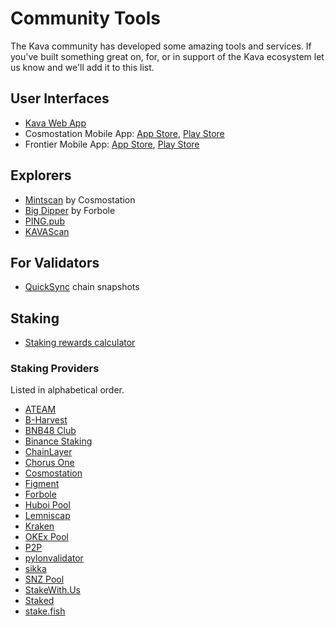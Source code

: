 <!---
parent:
  order: false
--->
# Community Tools

The Kava community has developed some amazing tools and services. If you've built something great on, for, or in support of the Kava ecosystem let us know and we'll add it to this list.

## User Interfaces
- [Kava Web App](https://app.kava.io/)
- Cosmostation Mobile App: [App Store](https://apps.apple.com/us/app/cosmostation/id1459830339), [Play Store](https://play.google.com/store/apps/details?id=wannabit.io.cosmostaion&hl=en)
- Frontier Mobile App: [App Store](https://apps.apple.com/us/app/frontier-defi-wallet/id1482380988), [Play Store](https://play.google.com/store/apps/details?id=com.frontierwallet&hl=en)

## Explorers
- [Mintscan](https://kava.mintscan.io/) by Cosmostation
- [Big Dipper](https://kava.bigdipper.live/) by Forbole
- [PING.pub](https://kava.ping.pub/#/parameter)
- [KAVAScan](https://kavascan.com)

## For Validators
- [QuickSync](https://kava.quicksync.io/) chain snapshots

## Staking
- [Staking rewards calculator](https://www.stakingrewards.com/earn/kava/calculate)

### Staking Providers
Listed in alphabetical order.

- [ATEAM](https://nodeateam.com/)
- [B-Harvest](https://bharvest.io/)
- [BNB48 Club](https://www.bnb48.club/)
- [Binance Staking](https://www.binance.com/en/earn)
- [ChainLayer](https://www.chainlayer.io/)
- [Chorus One](https://chorus.one/)
- [Cosmostation](https://www.cosmostation.io/)
- [Figment](https://figment.io/protocols/kava/)
- [Forbole](https://www.forbole.com/)
- [Huboi Pool](https://www.huobipool.com/)
- [Lemniscap](https://lemniscap.com/)
- [Kraken](https://www.kraken.com/)
- [OKEx Pool](https://www.okex.com/pool)
- [P2P](https://p2p.org/)
- [pylonvalidator](https://pylonvalidator.com/)
- [sikka](https://sikka.tech/)
- [SNZ Pool](https://snzholding.com/pool.html)
- [StakeWith.Us](https://www.stakewith.us/)
- [Staked](https://staked.us/)
- [stake.fish](https://stake.fish/en/)


